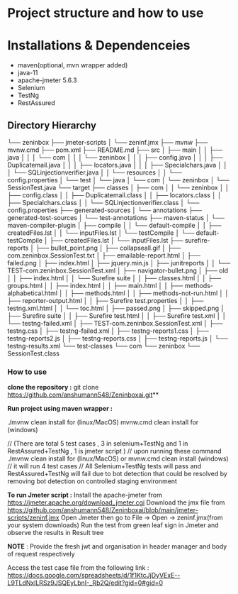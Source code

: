 Project structure and how to use
================================

# Installations & Dependenceies
- maven(optional, mvn wrapper added)
- java-11
- apache-jmeter 5.6.3
- Selenium
- TestNg
- RestAssured


## Directory Hierarchy

└── zeninbox
    ├── jmeter-scripts
    │   └── zeninf.jmx
    ├── mvnw
    ├── mvnw.cmd
    ├── pom.xml
    ├── README.md
    ├── src
    │   ├── main
    │   │   ├── java
    │   │   │   └── com
    │   │   │       └── zeninbox
    │   │   │           ├── config.java
    │   │   │           ├── Duplicatemail.java
    │   │   │           ├── locators.java
    │   │   │           ├── Specialchars.java
    │   │   │           └── SQLinjectionverifier.java
    │   │   └── resources
    │   │       └── config.properties
    │   └── test
    │       └── java
    │           └── com
    │               └── zeninbox
    │                   └── SessionTest.java
    └── target
        ├── classes
        │   ├── com
        │   │   └── zeninbox
        │   │       ├── config.class
        │   │       ├── Duplicatemail.class
        │   │       ├── locators.class
        │   │       ├── Specialchars.class
        │   │       └── SQLinjectionverifier.class
        │   └── config.properties
        ├── generated-sources
        │   └── annotations
        ├── generated-test-sources
        │   └── test-annotations
        ├── maven-status
        │   └── maven-compiler-plugin
        │       ├── compile
        │       │   └── default-compile
        │       │       ├── createdFiles.lst
        │       │       └── inputFiles.lst
        │       └── testCompile
        │           └── default-testCompile
        │               ├── createdFiles.lst
        │               └── inputFiles.lst
        ├── surefire-reports
        │   ├── bullet_point.png
        │   ├── collapseall.gif
        │   ├── com.zeninbox.SessionTest.txt
        │   ├── emailable-report.html
        │   ├── failed.png
        │   ├── index.html
        │   ├── jquery.min.js
        │   ├── junitreports
        │   │   └── TEST-com.zeninbox.SessionTest.xml
        │   ├── navigator-bullet.png
        │   ├── old
        │   │   ├── index.html
        │   │   └── Surefire suite
        │   │       ├── classes.html
        │   │       ├── groups.html
        │   │       ├── index.html
        │   │       ├── main.html
        │   │       ├── methods-alphabetical.html
        │   │       ├── methods.html
        │   │       ├── methods-not-run.html
        │   │       ├── reporter-output.html
        │   │       ├── Surefire test.properties
        │   │       ├── testng.xml.html
        │   │       └── toc.html
        │   ├── passed.png
        │   ├── skipped.png
        │   ├── Surefire suite
        │   │   ├── Surefire test.html
        │   │   ├── Surefire test.xml
        │   │   └── testng-failed.xml
        │   ├── TEST-com.zeninbox.SessionTest.xml
        │   ├── testng.css
        │   ├── testng-failed.xml
        │   ├── testng-reports1.css
        │   ├── testng-reports2.js
        │   ├── testng-reports.css
        │   ├── testng-reports.js
        │   └── testng-results.xml
        └── test-classes
            └── com
                └── zeninbox
                    └── SessionTest.class
### How to use 

**clone the repository :** 
git clone https://github.com/anshumann548/Zeninboxai.git**

**Run project using maven wrapper :**

./mvnw clean install for (linux/MacOS)
 mvnw.cmd clean install for (windows)

// (There are total 5 test cases , 3 in selenium+TestNg and 1 in RestAssured+TestNg , 1 is jmeter script )
// upon running these  command ./mvnw clean install for (linux/MacOS) or  mvnw.cmd clean install (windows)
// it will run 4 test cases
// All Selenium+TestNg tests will pass and RestAssured+TestNg will fail due to bot detection that could be resolved by removing bot detection on controlled staging environment

**To run Jmeter script :**
Install the apache-jmeter from https://jmeter.apache.org/download_jmeter.cgi
Download the jmx file from https://github.com/anshumann548/Zeninboxai/blob/main/jmeter-scripts/zeninf.jmx 
Open Jmeter then go to File -> Open -> zeninf.jmx(from your system downloads)
Run the test from green leaf sign in Jmeter and observe the results in Result tree 

**NOTE** : Provide the fresh jwt and organisation in header manager and body of request respectively

Access the test case file from the following link : https://docs.google.com/spreadsheets/d/1f1KtcJjDyVExE--L9TLdNxlLRSz9JSQEyLbnI-_Rb2Q/edit?gid=0#gid=0 

 

